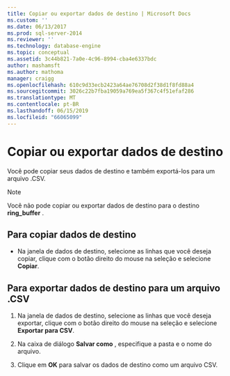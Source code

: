 ```yaml
---
title: Copiar ou exportar dados de destino | Microsoft Docs
ms.custom: ''
ms.date: 06/13/2017
ms.prod: sql-server-2014
ms.reviewer: ''
ms.technology: database-engine
ms.topic: conceptual
ms.assetid: 3c44b821-7a0e-4c96-8994-cba4e6337bdc
author: mashamsft
ms.author: mathoma
manager: craigg
ms.openlocfilehash: 610c9d33ecb2423a64ae76708d2f38d1f8fd88a4
ms.sourcegitcommit: 3026c22b7fba19059a769ea5f367c4f51efaf286
ms.translationtype: MT
ms.contentlocale: pt-BR
ms.lasthandoff: 06/15/2019
ms.locfileid: "66065099"
---
```

# <a name="copy-or-export-target-data"></a>Copiar ou exportar dados de destino
  Você pode copiar seus dados de destino e também exportá-los para um arquivo .CSV.  
  
> [!NOTE]  
>  Você não pode copiar ou exportar dados de destino para o destino **ring_buffer** .  
  
## <a name="to-copy-target-data"></a>Para copiar dados de destino  
  
-   Na janela de dados de destino, selecione as linhas que você deseja copiar, clique com o botão direito do mouse na seleção e selecione **Copiar**.  
  
## <a name="to-export-target-data-to-a-csv-file"></a>Para exportar dados de destino para um arquivo .CSV  
  
1.  Na janela de dados de destino, selecione as linhas que você deseja exportar, clique com o botão direito do mouse na seleção e selecione **Exportar para CSV**.  
  
2.  Na caixa de diálogo **Salvar como** , especifique a pasta e o nome do arquivo.  
  
3.  Clique em **OK** para salvar os dados de destino como um arquivo CSV.  
  
  
